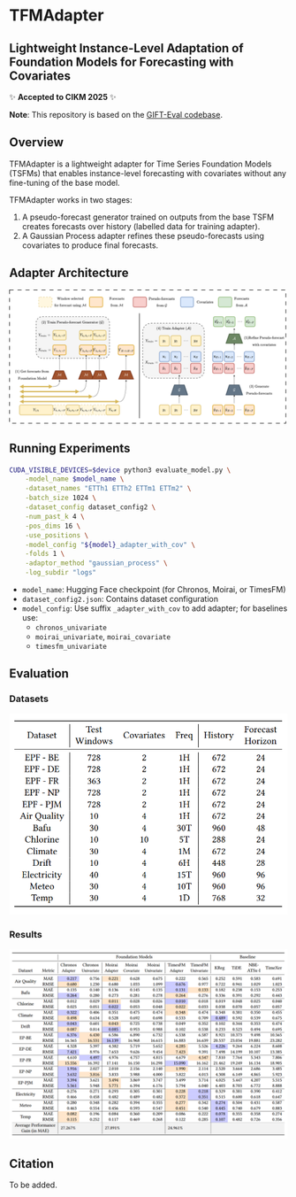 # TFMAdapter
## Lightweight Instance-Level Adaptation of Foundation Models for Forecasting with Covariates

✨ **Accepted to CIKM 2025** ✨

**Note**: This repository is based on the [GIFT-Eval codebase](https://github.com/SalesforceAIResearch/gift-eval).

## Overview

TFMAdapter is a lightweight adapter for Time Series Foundation Models (TSFMs) that enables instance-level forecasting with covariates without any fine-tuning of the base model. 

TFMAdapter works in two stages:
1. A pseudo-forecast generator trained on outputs from the base TSFM creates forecasts over history (labelled data for training adapter).
2. A Gaussian Process adapter refines these pseudo-forecasts using covariates to produce final forecasts.

## Adapter Architecture

![TFMAdapter Architecture](artefacts/diagram.png)

## Running Experiments

```bash
CUDA_VISIBLE_DEVICES=$device python3 evaluate_model.py \
    -model_name $model_name \
    -dataset_names "ETTh1 ETTh2 ETTm1 ETTm2" \
    -batch_size 1024 \
    -dataset_config dataset_config2 \
    -num_past_k 4 \
    -pos_dims 16 \
    -use_positions \
    -model_config "${model}_adapter_with_cov" \
    -folds 1 \
    -adaptor_method "gaussian_process" \
    -log_subdir "logs"
```

- `model_name`: Hugging Face checkpoint (for Chronos, Moirai, or TimesFM)
- `dataset_config2.json`: Contains dataset configuration
- `model_config`: Use suffix `_adapter_with_cov` to add adapter; for baselines use:
  - `chronos_univariate`
  - `moirai_univariate`, `moirai_covariate`
  - `timesfm_univariate`

## Evaluation

### Datasets

![Datasets](artefacts/datasets.png)

### Results

![Results](artefacts/results.png)

## Citation

To be added.

```bibtex
```
